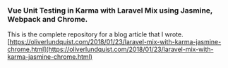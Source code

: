 ### Vue Unit Testing in Karma with Laravel Mix using Jasmine, Webpack and Chrome.
This is the complete repository for a blog article that I wrote.
[https://oliverlundquist.com/2018/01/23/laravel-mix-with-karma-jasmine-chrome.html](https://oliverlundquist.com/2018/01/23/laravel-mix-with-karma-jasmine-chrome.html)
